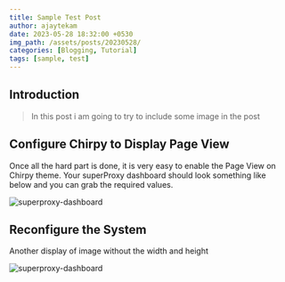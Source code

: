 ```yaml
---
title: Sample Test Post   
author: ajaytekam
date: 2023-05-28 18:32:00 +0530
img_path: /assets/posts/20230528/
categories: [Blogging, Tutorial]  
tags: [sample, test]
---
```


## Introduction 

> In this post i am going to try to include some image in the post

## Configure Chirpy to Display Page View

Once all the hard part is done, it is very easy to enable the Page View on Chirpy theme. Your superProxy dashboard should look something like below and you can grab the required values.

![superproxy-dashboard](test.png)

## Reconfigure the System 

Another display of image without the width and height

![superproxy-dashboard](test.png)
